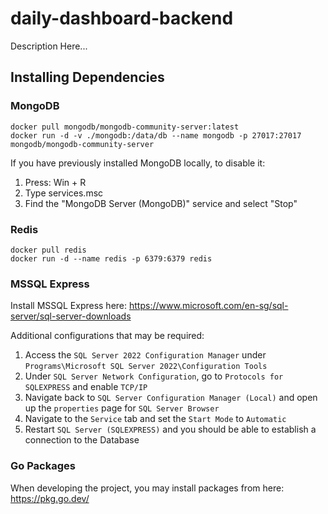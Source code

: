 # daily-dashboard-backend

Description Here...

## Installing Dependencies

### MongoDB

```
docker pull mongodb/mongodb-community-server:latest
docker run -d -v ./mongodb:/data/db --name mongodb -p 27017:27017 mongodb/mongodb-community-server
```

If you have previously installed MongoDB locally, to disable it:

1. Press: Win + R
2. Type services.msc
3. Find the "MongoDB Server (MongoDB)" service and select "Stop"

### Redis

```
docker pull redis
docker run -d --name redis -p 6379:6379 redis
```

### MSSQL Express

Install MSSQL Express here:
https://www.microsoft.com/en-sg/sql-server/sql-server-downloads

Additional configurations that may be required:

1. Access the `SQL Server 2022 Configuration Manager` under `Programs\Microsoft SQL Server 2022\Configuration Tools`
2. Under `SQL Server Network Configuration`, go to `Protocols for SQLEXPRESS` and enable `TCP/IP`
3. Navigate back to `SQL Server Configuration Manager (Local)` and open up the `properties` page for `SQL Server Browser`
4. Navigate to the `Service` tab and set the `Start Mode` to `Automatic`
5. Restart `SQL Server (SQLEXPRESS)` and you should be able to establish a connection to the Database

### Go Packages

When developing the project, you may install packages from here:
https://pkg.go.dev/
